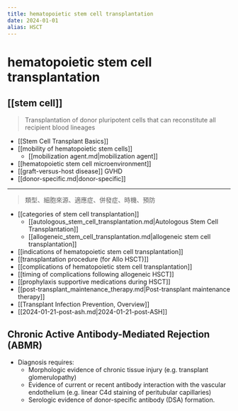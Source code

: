 ```yaml
---
title: hematopoietic stem cell transplantation
date: 2024-01-01
alias: HSCT
---
```


# hematopoietic stem cell transplantation

## [[stem cell]]

> Transplantation of donor pluripotent cells that can reconstitute all recipient blood lineages

- [[Stem Cell Transplant Basics]]
- [[mobility of hematopoietic stem cells]]
    - [[mobilization agent.md|mobilization agent]]
- [[hematopoietic stem cell microenvironment]]
- [[graft-versus-host disease]] GVHD
- [[donor-specific.md|donor-specific]]

---

> 類型、細胞來源、適應症、併發症、時機、預防

- [[categories of stem cell transplantation]]
    - [[autologous_stem_cell_transplantation.md|Autologous Stem Cell Transplantation]]
    - [[allogeneic_stem_cell_transplantation.md|allogeneic stem cell transplantation]]
- [[indications of hematopoietic stem cell transplantation]]
- [[transplantation procedure (for Allo HSCT)]]
- [[complications of hematopoietic stem cell transplantation]]
- [[timing of complications following allogeneic HSCT]]
- [[prophylaxis supportive medications during HSCT]]
- [[post-transplant_maintenance_therapy.md|Post-transplant maintenance therapy]]
- [[Transplant Infection Prevention, Overview]]
- [[2024-01-21-post-ash.md|2024-01-21-post-ASH]]

## Chronic Active Antibody-Mediated Rejection (ABMR)

- Diagnosis requires:
  - Morphologic evidence of chronic tissue injury (e.g. transplant glomerulopathy)
  - Evidence of current or recent antibody interaction with the vascular endothelium (e.g. linear C4d staining of peritubular capillaries)
  - Serologic evidence of donor-specific antibody (DSA) formation.
